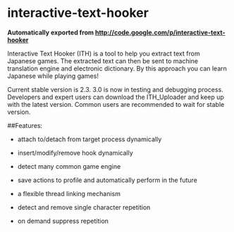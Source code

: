 # interactive-text-hooker
**Automatically exported from http://code.google.com/p/interactive-text-hooker**

Interactive Text Hooker (ITH) is a tool to help you extract text from Japanese games. The extracted text can then be sent to machine translation engine and electronic dictionary. By this approach you can learn Japanese while playing games!

Current stable version is 2.3. 3.0 is now in testing and debugging process. Developers and expert users can download the ITH_Uploader and keep up with the latest version. Common users are recommended to wait for stable version.

##Features:

* attach to/detach from target process dynamically

* insert/modify/remove hook dynamically

* detect many common game engine

* save actions to profile and automatically perform in the future

* a flexible thread linking mechanism

* detect and remove single character repetition

* on demand suppress repetition
